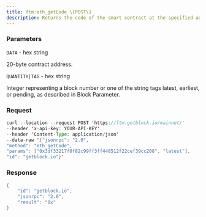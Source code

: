```yaml
---
title: ftm:eth_getCode \[POST\]
description: Returns the code of the smart contract at the specified address. Besustores compiled smart contract code as a hexadecimal value.
---
```


### Parameters


`DATA` - hex string

20-byte contract address.

`QUANTITY|TAG` - hex string

Integer representing a block number or one of the string tags latest,
earliest, or pending, as described in Block Parameter.

### Request

``` java
curl --location --request POST 'https://ftm.getblock.io/mainnet/' 
--header 'x-api-key: YOUR-API-KEY' 
--header 'Content-Type: application/json' 
--data-raw '{"jsonrpc": "2.0",
"method": "eth_getCode",
"params": ["0x3df33217f0f82c99ff3ff448512f22cef39cc208", "latest"],
"id": "getblock.io"}'
```

###  Response

``` java
{
    "id": "getblock.io",
    "jsonrpc": "2.0",
    "result": "0x"
}
```

